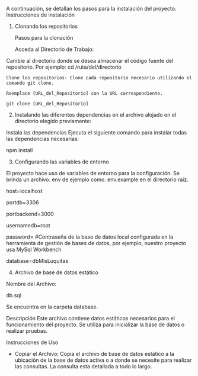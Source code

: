 A continuación, se detallan los pasos para la instalación del proyecto.
Instrucciones de instalación

1. Clonando los repositorios

	Pasos para la clonación

	Acceda al Directorio de Trabajo:

  Cambie al directorio donde se desea almacenar el código fuente del repositorio. Por ejemplo:
  cd /ruta/del/directorio

	Clone los repositorios: Clone cada repositorio necesario utilizando el comando git clone. 
 
 	Reemplace [URL_del_Repositorio] con la URL correspondiente.

	git clone [URL_del_Repositorio]

2. Instalando las diferentes dependencias en el archivo alojado en el directorio elegido previamente:

Instala las dependencias
Ejecuta el siguiente comando para instalar todas las dependencias necesarias:

npm install


3. Configurando las variables de entorno

El proyecto hace uso de variables de entorno para la configuración. Se brinda un archivo. env de ejemplo como. env.example en el directorio raíz.

host=localhost

portdb=3306

portbackend=3000

usernamedb=root

password= #Contraseña de la base de datos local configurada en la herramienta de gestión de bases de datos, por ejemplo, nuestro proyecto usa MySql Workbench

database=dbMisLuquitas

4. Archivo de base de datos estático

Nombre del Archivo: 

db.sql

Se encuentra en la carpeta database.

Descripción
Este archivo contiene datos estáticos necesarios para el funcionamiento del proyecto. Se utiliza para inicializar la base de datos o realizar pruebas.

Instrucciones de Uso
   - Copiar el Archivo:
Copia el archivo de base de datos estático a la ubicación de la base de datos activa o a donde se necesite para realizar las consultas.
La consulta esta detallada a todo lo largo.
